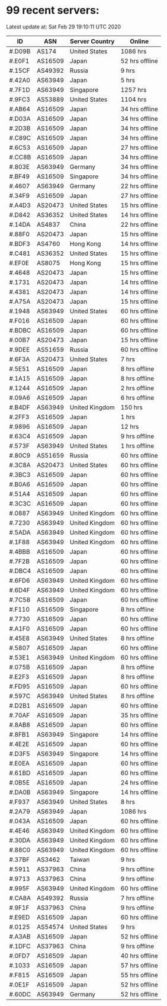 # 99 recent servers:

Latest update at: Sat Feb 29 19:10:11 UTC 2020

| ID | ASN | Server Country | Online |
| -- | --- | -------------- | ------ |
| #.D09B | AS174 | United States | 1086 hrs |
| #.E0F1 | AS16509 | Japan | 52 hrs offline |
| #.15CF | AS49392 | Russia | 9 hrs |
| #.42A0 | AS63949 | Japan | 5 hrs |
| #.7F1D | AS63949 | Singapore | 1257 hrs |
| #.9FC3 | AS53889 | United States | 1104 hrs |
| #.AB64 | AS16509 | Japan | 34 hrs offline |
| #.D03A | AS16509 | Japan | 34 hrs offline |
| #.2D3B | AS16509 | Japan | 34 hrs offline |
| #.C89C | AS16509 | Japan | 34 hrs offline |
| #.6C53 | AS16509 | Japan | 27 hrs offline |
| #.CC8B | AS16509 | Japan | 34 hrs offline |
| #.803E | AS63949 | Germany | 34 hrs offline |
| #.BF49 | AS16509 | Singapore | 34 hrs offline |
| #.4607 | AS63949 | Germany | 22 hrs offline |
| #.34F9 | AS16509 | Japan | 27 hrs offline |
| #.A4D3 | AS20473 | United States | 15 hrs offline |
| #.D842 | AS36352 | United States | 14 hrs offline |
| #.14DA | AS4837 | China | 22 hrs offline |
| #.88F0 | AS20473 | Japan | 15 hrs offline |
| #.BDF3 | AS4760 | Hong Kong | 14 hrs offline |
| #.C481 | AS36352 | United States | 15 hrs offline |
| #.EF0E | AS8075 | Hong Kong | 15 hrs offline |
| #.4648 | AS20473 | Japan | 15 hrs offline |
| #.1731 | AS20473 | Japan | 14 hrs offline |
| #.4381 | AS20473 | Japan | 14 hrs offline |
| #.A75A | AS20473 | Japan | 15 hrs offline |
| #.1948 | AS63949 | United States | 60 hrs offline |
| #.F016 | AS16509 | Japan | 60 hrs offline |
| #.BDBC | AS16509 | Japan | 60 hrs offline |
| #.00B7 | AS20473 | Japan | 15 hrs offline |
| #.9DEE | AS51659 | Russia | 60 hrs offline |
| #.6F3A | AS20473 | United States | 7 hrs |
| #.5E51 | AS16509 | Japan | 8 hrs offline |
| #.1A15 | AS16509 | Japan | 8 hrs offline |
| #.1244 | AS16509 | Japan | 2 hrs offline |
| #.09A6 | AS16509 | Japan | 6 hrs offline |
| #.B4DF | AS63949 | United Kingdom | 150 hrs |
| #.2FF3 | AS16509 | Japan | 1 hrs |
| #.9896 | AS16509 | Japan | 12 hrs |
| #.63C4 | AS16509 | Japan | 9 hrs offline |
| #.573F | AS63949 | United States | 1 hrs offline |
| #.80C9 | AS51659 | Russia | 60 hrs offline |
| #.3C8A | AS20473 | United States | 60 hrs offline |
| #.3BC3 | AS16509 | Japan | 60 hrs offline |
| #.B0A6 | AS16509 | Japan | 60 hrs offline |
| #.51A4 | AS16509 | Japan | 60 hrs offline |
| #.3C3C | AS16509 | Japan | 60 hrs offline |
| #.0887 | AS63949 | United Kingdom | 60 hrs offline |
| #.7230 | AS63949 | United Kingdom | 60 hrs offline |
| #.5ADA | AS63949 | United Kingdom | 60 hrs offline |
| #.1F88 | AS63949 | United Kingdom | 60 hrs offline |
| #.4BBB | AS16509 | Japan | 60 hrs offline |
| #.7F2B | AS16509 | Japan | 60 hrs offline |
| #.DBC4 | AS16509 | Japan | 60 hrs offline |
| #.6FD6 | AS63949 | United Kingdom | 60 hrs offline |
| #.6D4F | AS63949 | United Kingdom | 60 hrs offline |
| #.7C58 | AS16509 | Japan | 60 hrs offline |
| #.F110 | AS16509 | Singapore | 8 hrs offline |
| #.7730 | AS16509 | Japan | 60 hrs offline |
| #.A1F0 | AS16509 | Japan | 60 hrs offline |
| #.45E8 | AS63949 | United States | 8 hrs offline |
| #.5807 | AS16509 | Japan | 60 hrs offline |
| #.53E1 | AS63949 | United Kingdom | 60 hrs offline |
| #.075B | AS16509 | Japan | 8 hrs offline |
| #.E2F3 | AS16509 | Japan | 8 hrs offline |
| #.FD95 | AS16509 | Japan | 60 hrs offline |
| #.597C | AS63949 | United States | 8 hrs offline |
| #.D2B1 | AS16509 | Japan | 60 hrs offline |
| #.70AF | AS16509 | Japan | 35 hrs offline |
| #.8AB8 | AS16509 | Japan | 60 hrs offline |
| #.8FB1 | AS63949 | Singapore | 14 hrs offline |
| #.4E2E | AS16509 | Japan | 60 hrs offline |
| #.D3F5 | AS63949 | Singapore | 14 hrs offline |
| #.E0EA | AS16509 | Japan | 60 hrs offline |
| #.61BD | AS16509 | Japan | 60 hrs offline |
| #.0B5E | AS16509 | Japan | 24 hrs offline |
| #.DA0B | AS63949 | Singapore | 14 hrs offline |
| #.F937 | AS63949 | United States | 8 hrs |
| #.2A79 | AS63949 | Japan | 1086 hrs |
| #.043A | AS16509 | Japan | 60 hrs offline |
| #.4E46 | AS63949 | United Kingdom | 60 hrs offline |
| #.30DA | AS63949 | United Kingdom | 60 hrs offline |
| #.88C0 | AS63949 | United Kingdom | 60 hrs offline |
| #.37BF | AS3462 | Taiwan | 9 hrs |
| #.5911 | AS37963 | China | 9 hrs offline |
| #.9713 | AS37963 | China | 9 hrs offline |
| #.995F | AS63949 | United Kingdom | 60 hrs offline |
| #.CA8A | AS49392 | Russia | 7 hrs offline |
| #.9F1F | AS37963 | China | 9 hrs offline |
| #.E9ED | AS16509 | Japan | 60 hrs offline |
| #.0125 | AS54574 | United States | 9 hrs |
| #.A3AB | AS16509 | Japan | 52 hrs offline |
| #.1DFC | AS37963 | China | 9 hrs offline |
| #.0FD7 | AS16509 | Japan | 40 hrs offline |
| #.1033 | AS16509 | Japan | 57 hrs offline |
| #.F815 | AS16509 | Japan | 55 hrs offline |
| #.0E1F | AS16509 | Japan | 52 hrs offline |
| #.60DC | AS63949 | Germany | 52 hrs offline |


